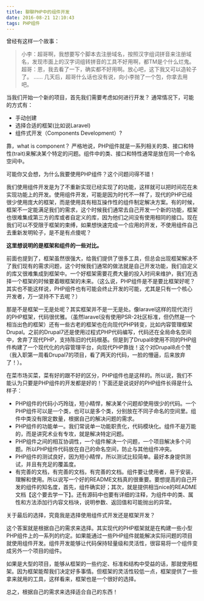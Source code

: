 ```yaml
---
title: 聊聊PHP中的组件开发
date: 2016-08-21 12:10:43
tags: PHP组件
---
```


曾经有这样一个故事：
> 小李：超哥啊，我想要写个脚本去注册域名，按照汉字组词拼音来注册域名，发现市面上的汉字词组转拼音的工具不好用啊，都TM是个什么烂鬼。
> 超哥：恩，我去看了一下，确实都不好用啊。放心吧，这下我又可以造轮子了。
> ……
> 几天后，超哥什么话也没有说，向小李抛了一个包，你拿去用吧。

当我们开始一个新的项目，首先我们需要考虑如何进行开发？
通常情况下，可能的方式有：
* 手动创建
* 选择合适的框架(比如说Laravel)
* 组件式开发（Components Development）?

靠，what is component？
严格地说，PHP组件就是一系列相关的类、接口和特性(trait)来解决某个特定的问题。组件中的类、接口和特性通常是放在同一个命名空间中。

可能你又会想，为什么我要使用PHP组件？这个问题问得不错！

我们使用组件开发是为了不重新实现已经实现了的功能，这样就可以把时间花在未实现功能上的开发。使用组件开发，可能是因为时代不一样了，现代的PHP已经很少使用庞大的框架，而是使用具有相互操作性的组件制定解决方案。有的时候，框架不一定能满足我们的需求，这个时候我们通常去自己开发一个新的功能，框架也很难集成第三方的库或者自定义的库，因为他们之间没有使用相同的接口。现在我们可以不受限于框架的束缚，如果想快速完成一个应用的开发，不使用组件自己去重新发明轮子，是不是有点傻呢？

<strong>这里想说明的是框架和组件的一些对比。</strong>

前面也提到了，框架虽然很强大，给我们提供了很多工具，但总会出现框架解决不了我们现有的需求问题，这个时候我们通常的做法就是自己开发功能，我们自定义的库又很难集成到框架中。一个好框架需要花费大量的投入时间来维护，我们在选择一个框架的时候要着眼框架的未来。（这么说，PHP组件是不是要比框架好呢？其实也不能这样说，PHP组件也有可能会终止开发的可能，尤其是只有一个核心开发者，万一坚持不下去呢？）

那是不是框架一无是处呢？其实框架并不是一无是处。像laravel这样的现代流行的PHP框架，代码很优雅。（虽然laravel没有使用PSR-2社区标准，但仍然是一个相当出色的框架）还有一些古老的框架也在向现代PHP转变，比如内容管理框架Drupal。之前的Drupal7还是使用过程式PHP代码编写，代码还在全局命名空间中，舍弃了现代PHP，支持陈旧的代码根基。但是到了Drupal8使用不同的PHP组件构建了一个现代化的内容管理平台，向现代PHP靠拢！这个对Drupal8点个赞（我入职第一周看Drupal7的项目，看了两天的代码，一脸的懵逼，后来放弃了！）。

在菜市场买菜，菜有好的跟不好的区分，PHP组件也是这样的。所以说，我们不能认为只要是PHP组件的开发都是好的！下面还是说说好的PHP组件长得是什么样子：

* PHP组件的代码小巧玲珑，短小精悍，解决某个问题却使用很少的代码。一个PHP组件可以是一个类，也可以是多个类，分别放在不同子命名的空间里。组件中类没有限定数量，根据自己的解决问题的需求。
* PHP组件的功能单一。我们常说单一功能职责化，代码模块化。组件不是万能的，而是讲究术业有专攻，就是解决特定问题。
* PHP组件之间的相互协调性，一个组件解决一个问题，一个项目解决多个问题。所以PHP组件代码放在自己的命名空间，防止与其他组件冲突。
* PHP组件的测试良好，因为短小精悍，所以测试比较简单。最好本身提供测试，并且有充足的覆盖度。
* 有完善的文档，有完善的文档，有完善的文档。组件要让使用者，易于安装，理解和使用。所以说写一个好的README文档真的很重要。要想提高的自己开发的组件的知名度，首先，组件确实好；其次，就是提供相当nice的README文档【这个要去学一下】。还有源码中也要有详细的注释，为组件中的类、属性和方法添加行内容文档块，说明参数、返回值和可能抛出的异常。

关于最后的选择，究竟我是选择使用组件式开发还是框架开发？

这个答案就是根据自己的需求来选择。其实现代的PHP框架就是在构建一些小型PHP组件上的一系列的约定。如果能通过一些PHP组件就能解决实际问题的项目就使用组件开发。组件开发能够让代码保持轻量级和灵活性，很容易将一个组件变成另外一个项目的组件。

如果是大型的项目，能够从框架的一些约定、标准和结构中受益的话，那就使用框架。因为框架能帮我们决定好多事情。但框架的灵活性较低一点，框架提供了一些拿来就用的工具，这样看来，框架也是一个很好的选择。

总之，根据自己的需求来选择适合自己的东西！





